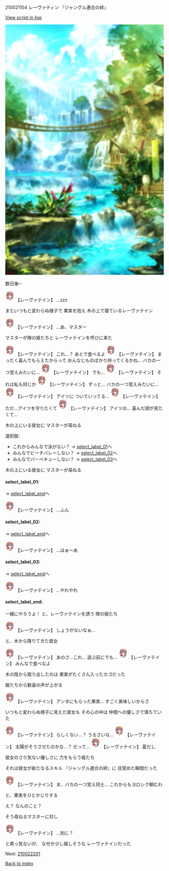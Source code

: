 210021104 レーヴァティン 『ジャングル連合の絆』

[View script in lisp](../scripts/210021104.txt)

![sea_jungle_day.png](../images/backgrounds/sea_jungle_day.png)

数日後─

<img src="../images/units/2100211.png" alt="2100211.png" height="34"/>
【レーヴァテイン】
…zzz

またいつもと変わらぬ様子で
果実を抱え
木の上で寝ているレーヴァテイン

<img src="../images/units/2100211.png" alt="2100211.png" height="34"/>
【レーヴァテイン】
…あ、マスター

マスターが隊の姫たちと
レーヴァテインを呼びに来た

<img src="../images/units/2100211.png" alt="2100211.png" height="34"/>
【レーヴァテイン】
これ…？
あとで食べるよ

<img src="../images/units/2100211.png" alt="2100211.png" height="34"/>
【レーヴァテイン】
まったく喜んでもらえたからって
おんなじものばかり持ってくるかね…
バカの一つ覚えみたいに…

<img src="../images/units/2100211.png" alt="2100211.png" height="34"/>
【レーヴァテイン】
でも…

<img src="../images/units/2100211.png" alt="2100211.png" height="34"/>
【レーヴァテイン】
それは私も同じか

<img src="../images/units/2100211.png" alt="2100211.png" height="34"/>
【レーヴァテイン】
ずっと…
バカの一つ覚えみたいに…

<img src="../images/units/2100211.png" alt="2100211.png" height="34"/>
【レーヴァテイン】
アイツに
ついていってる…

<img src="../images/units/2100211.png" alt="2100211.png" height="34"/>
【レーヴァテイン】
ただ…アイツを守りたくて

<img src="../images/units/2100211.png" alt="2100211.png" height="34"/>
【レーヴァテイン】
アイツの…
喜んだ顔が見たくて…

木の上にいる彼女に
マスターが尋ねる

選択肢:
- これからみんなで泳がない？ → [select_label_01](#select_label_01)へ
- みんなでビーチバレーしない？ → [select_label_02](#select_label_02)へ
- みんなでバーベキューしない？ → [select_label_03](#select_label_03)へ

木の上にいる彼女に
マスターが尋ねる

#### select_label_01:
 → [select_label_end](#select_label_end)へ

<img src="../images/units/2100211.png" alt="2100211.png" height="34"/>
【レーヴァテイン】
…ふん

#### select_label_02:
 → [select_label_end](#select_label_end)へ

<img src="../images/units/2100211.png" alt="2100211.png" height="34"/>
【レーヴァテイン】
…はぁ～あ

#### select_label_03:
 → [select_label_end](#select_label_end)へ

<img src="../images/units/2100211.png" alt="2100211.png" height="34"/>
【レーヴァテイン】
…やれやれ

#### select_label_end:

一緒にやろうよ！
と、レーヴァテインを誘う
隊の姫たち

<img src="../images/units/2100211.png" alt="2100211.png" height="34"/>
【レーヴァテイン】
しょうがないなぁ…

と、木から降りてきた彼女

<img src="../images/units/2100211.png" alt="2100211.png" height="34"/>
【レーヴァテイン】
あのさ…これ…
遊ぶ前にでも…

<img src="../images/units/2100211.png" alt="2100211.png" height="34"/>
【レーヴァテイン】
みんなで食べなよ

木の陰から取り出したのは
果実がたくさん入ったカゴだった

姫たちから歓喜の声が上がる

<img src="../images/units/2100211.png" alt="2100211.png" height="34"/>
【レーヴァテイン】
アンタにもらった果実…
すごく美味しいからさ

いつもと変わらぬ様子に見えた彼女も
その心の中は
仲間への優しさで満ちていた

<img src="../images/units/2100211.png" alt="2100211.png" height="34"/>
【レーヴァテイン】
らしくない…？
うるさいな…

<img src="../images/units/2100211.png" alt="2100211.png" height="34"/>
【レーヴァテイン】
太陽がそうさせたのかな…？
だって…

<img src="../images/units/2100211.png" alt="2100211.png" height="34"/>
【レーヴァテイン】
夏だし

彼女のさり気ない優しさに
力をもらう姫たち

それは彼女が新たなるスキル
『ジャングル連合の絆』に
目覚めた瞬間だった

<img src="../images/units/2100211.png" alt="2100211.png" height="34"/>
【レーヴァテイン】
ま、バカの一つ覚え同士…
これからもヨロシク頼むわ

と、果実をひとかじりする

え？
なんのこと？

そう尋ねるマスターに対し

<img src="../images/units/2100211.png" alt="2100211.png" height="34"/>
【レーヴァテイン】
…別に？

と素っ気ないが、
なぜか少し嬉しそうな
レーヴァテインだった


Next: [210022201](210022201.md)

[Back to index](index.md)
